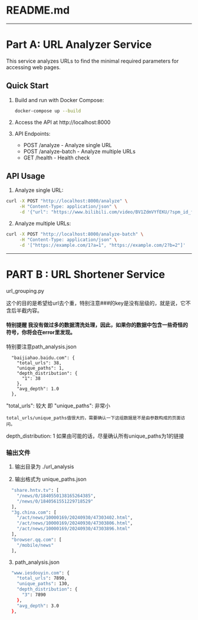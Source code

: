 # README.md

-------------------------------------------
# Part A: URL Analyzer Service

This service analyzes URLs to find the minimal required parameters for accessing web pages.

## Quick Start

1. Build and run with Docker Compose:

   ```bash
   docker-compose up --build
   ```

2. Access the API at http://localhost:8000

3. API Endpoints:
   - POST /analyze - Analyze single URL
   - POST /analyze-batch - Analyze multiple URLs
   - GET /health - Health check

## API Usage

1. Analyze single URL:

```bash
curl -X POST "http://localhost:8000/analyze" \
     -H "Content-Type: application/json" \
     -d '{"url": "https://www.bilibili.com/video/BV1ZdmVYfEKU/?spm_id_from=333.1007.tianma.1-1-1.click&vd_source=d028083f0c8178792dd457f6b955605b"}'
```

2. Analyze multiple URLs:

```bash
curl -X POST "http://localhost:8000/analyze-batch" \
     -H "Content-Type: application/json" \
     -d '["https://example.com/1?a=1", "https://example.com/2?b=2"]'
```
-------------------------------
# PART B : URL Shortener Service
url_grouping.py

这个的目的是希望给url去个重，特别注意###的key是没有层级的，就是说，它不含后半截内容。
#### 特别提醒 我没有做过多的数据清洗处理，因此，如果你的数据中包含一些奇怪的符号，你将会在error里发现。

特别要注意path_analysis.json
```code
  "baijiahao.baidu.com": {
    "total_urls": 38,
    "unique_paths": 1,
    "depth_distribution": {
      "1": 38
    },
    "avg_depth": 1.0
  },
```

  "total_urls": 较大 即
  "unique_paths": 非常小
  
    total_urls/unique_paths值很大的，需要确认一下这组数据是不是由参数构成的页面访问。
  depth_distribution: 1
如果由可能的话，尽量确认所有unique_paths为1的链接

  

### 输出文件

1. 输出目录为 ./url_analysis


2. 输出格式为
unique_paths.json
```bash
  "share.hntv.tv": [
    "/news/0/1840550138165264385",
    "/news/0/1840561551229718529"
  ],
  "3g.china.com": [
    "/act/news/10000169/20240930/47303402.html",
    "/act/news/10000169/20240930/47303806.html",
    "/act/news/10000169/20240930/47303896.html"
  ],
  "browser.qq.com": [
    "/mobile/news"
  ],
```


3. path_analysis.json
```bash
  "www.iesdouyin.com": {
    "total_urls": 7890,
    "unique_paths": 130,
    "depth_distribution": {
      "3": 7890
    },
    "avg_depth": 3.0
  },
```